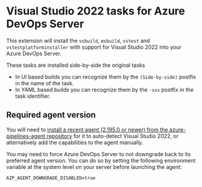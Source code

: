 # Visual Studio 2022 tasks for Azure DevOps Server

This extension will install the `vsbuild`, `msbuild`, `vstest` and `vstestplatforminstaller` with support for Visual Studio 2022 into your Azure DevOps Server.

These tasks are installed side-by-side the original tasks

* In UI based builds you can recognize them by the `(Side-by-side)` postfix in the name of the task.
* In YAML based builds you can recognize them by the `-sxs` postfix in the task identifier.

## Required agent version

You will need to [install a recent agent (2.195.0 or newer) from the azure-pipelines-agent repository](https://github.com/microsoft/azure-pipelines-agent/releases) for it to auto-detect Visual Studio 2022, or alternatively add the capabilities to the agent manually.

You may need to force Azure DevOps Server to not downgrade back to its preferred agent version. You can do so by setting the following environment variable at the system level on your server before launching the agent:

```
AZP_AGENT_DOWNGRADE_DISABLED=true
```
